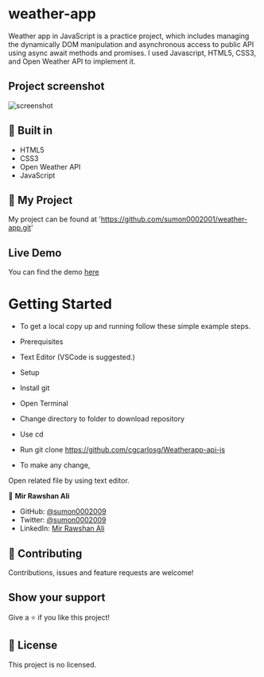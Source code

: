 # weather-app
Weather app in JavaScript is a practice project, which includes managing the dynamically DOM manipulation and asynchronous access to public API using async await methods and promises. I used Javascript, HTML5, CSS3, and Open Weather API to implement it.

## Project screenshot
![screenshot]('../images/img.png')

## 🔨 Built in

- HTML5
- CSS3
- Open Weather API
- JavaScript

## 🚀 My Project

My project can be found at 'https://github.com/sumon0002001/weather-app.git'

## Live Demo

You can find the demo [here](https://rawcdn.githack.com/sumon0002001/weather-app/b6f1669587c17a804a83d2f86b16c4a3eb299421/dist/index.html)



# Getting Started
- To get a local copy up and running follow these simple example steps.

- Prerequisites
- Text Editor (VSCode is suggested.)
- Setup
- Install git
- Open Terminal
- Change directory to folder to download repository
- Use cd <file-path>
- Run git clone https://github.com/cgcarlosg/Weatherapp-api-js
- To make any change,

Open related file by using text editor.






👤 **Mir Rawshan Ali**

- GitHub: [@sumon0002009](https://github.com/sumon0002001)
- Twitter: [@sumon0002009](https://twitter.com/Sumon0002009)
- LinkedIn: [Mir Rawshan Ali](https://www.linkedin.com/in/mir-rawshan-ali-27b6a5198/)






## 🤝 Contributing

Contributions, issues and feature requests are welcome!

## Show your support

Give a ⭐️ if you like this project!

## 📝 License

This project is no licensed.
